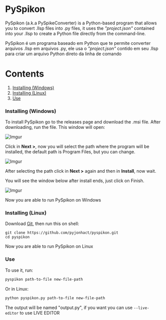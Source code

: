 # **PySpikon**
PySpikon (a.k.a PySpikeConverter) is a Python-based program that allows you to convert .llsp files into .py files, it uses the *"project.json"* contained into your .llsp to create a Python file directly from the command-line.


PySpikon é um programa baseado em Python que te permite converter arquivos .llsp em arquivos .py, ele usa o *"project.json"* contido em seu .llsp para criar um arquivo Python direto da linha de comando

# Contents
1. [Installing (Windows)](#installing-windows)
2. [Installing (Linux)](#installing-linux)
3. [Use](#use)
### Installing (Windows)

To install PySpikon go to the releases page and download the .msi file. After downloading, run the file. This window will open:

![Imgur](https://i.imgur.com/3ms27y9.png)

Click in **Next >**, now you will select the path where the program will be installed, the default path is Program Files, but you can change.

![Imgur](https://i.imgur.com/aYwHx2s.png)

After selecting the path click in **Next >** again and then in **Install**, now wait.

You will see the window below after install ends, just click on Finish.

![Imgur](https://i.imgur.com/zvwRaH3.png)

Now you are able to run PySpikon on Windows

### Installing (Linux)

Download [Git](https://git-scm.com/downloads), then run this on shell:
```
git clone https://github.com/pyjonhact/pyspikon.git
cd pyspikon
```
Now you are able to run PySpikon on Linux

### Use
To use it, run:
```bash
pyspikon path-to-file new-file-path
```
Or in Linux:
```bash
python pyspikon.py path-to-file new-file-path
```
The output will be named "output.py", if you want you can use `--live-editor` to use LIVE EDITOR

